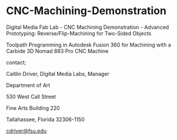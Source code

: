 # CNC-Machining-Demonstration
Digital Media Fab Lab - CNC Machining Demonstration - Advanced Prototyping: Reverse/Flip-Machining for Two-Sided Objects

Toolpath Programming in Autodesk Fusion 360 for Machining with a Carbide 3D Nomad 883 Pro CNC Machine

contact;

Caitlin Driver, Digital Media Labs, Manager

Department of Art

530 West Call Street

Fine Arts Building 220

Tallahassee, Florida 32306-1150 

cdriver@fsu.edu
